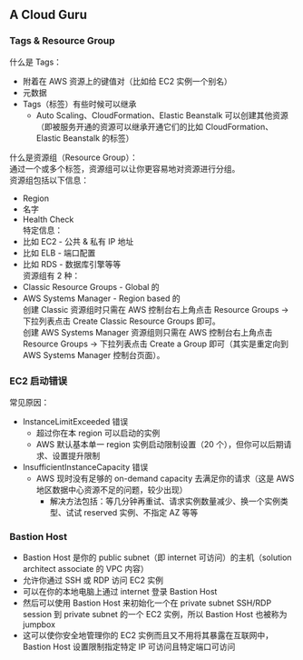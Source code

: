 ## A Cloud Guru
  
### Tags & Resource Group
什么是 Tags：  
* 附着在 AWS 资源上的键值对（比如给 EC2 实例一个别名）
* 元数据
* Tags（标签）有些时候可以继承
    * Auto Scaling、CloudFormation、Elastic Beanstalk 可以创建其他资源（即被服务开通的资源可以继承开通它们的比如 CloudFormation、Elastic Beanstalk 的标签）  
  
什么是资源组（Resource Group）：  
通过一个或多个标签，资源组可以让你更容易地对资源进行分组。  
资源组包括以下信息：  
* Region
* 名字
* Health Check  
特定信息：  
* 比如 EC2 - 公共 & 私有 IP 地址
* 比如 ELB - 端口配置
* 比如 RDS - 数据库引擎等等  
资源组有 2 种：  
* Classic Resource Groups - Global 的
* AWS Systems Manager - Region based 的  
创建 Classic 资源组时只需在 AWS 控制台右上角点击 Resource Groups -> 下拉列表点击 Create Classic Resource Groups 即可。  
创建 AWS Systems Manager 资源组则只需在 AWS 控制台右上角点击 Resource Groups -> 下拉列表点击 Create a Group 即可（其实是重定向到 AWS Systems Manager 控制台页面）。  
  
### EC2 启动错误
常见原因：  
* InstanceLimitExceeded 错误
    * 超过你在本 region 可以启动的实例
    * AWS 默认基本单一 region 实例启动限制设置（20 个），但你可以后期请求、设置提升限制
* InsufficientInstanceCapacity 错误
    * AWS 现时没有足够的 on-demand capacity 去满足你的请求（这是 AWS 地区数据中心资源不足的问题，较少出现）
        * 解决方法包括：等几分钟再重试、请求实例数量减少、换一个实例类型、试试 reserved 实例、不指定 AZ 等等  
  
### Bastion Host
* Bastion Host 是你的 public subnet（即 internet 可访问）的主机（solution architect associate 的 VPC 内容）
* 允许你通过 SSH 或 RDP 访问 EC2 实例
* 可以在你的本地电脑上通过 internet 登录 Bastion Host
* 然后可以使用 Bastion Host 来初始化一个在 private subnet SSH/RDP session 到 private subnet 的一个 EC2 实例，所以 Bastion Host 也被称为 jumpbox
* 这可以使你安全地管理你的 EC2 实例而且又不用将其暴露在互联网中，Bastion Host 设置限制指定特定 IP 可访问且特定端口可访问  
  
